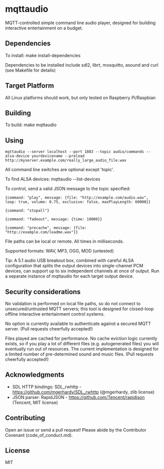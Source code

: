 # mqttaudio
MQTT-controlled simple command line audio player, designed for building interactive entertainment on a budget.

## Dependencies
To install:  make install-dependencies

Dependencies to be installed include sdl2, librt, mosquitto, asound and curl (see Makefile for details)

## Target Platform
All Linux platforms should work, but only tested on Raspberry Pi/Raspbian

## Building
To build:  make mqttaudio

## Using
    mqttaudio --server localhost --port 1883 --topic audio/commands --alsa-device yourdevicename --preload http://myserver.example.com/really_large_audio_file.wav

All command line switches are optional except 'topic'.

To find ALSA devices:  mqttaudio --list-devices

To control, send a valid JSON message to the topic specified:

    {command: "play", message: {file: "http://example.com/audio.wav", loop: true, volume: 0.75, exclusive: false, maxPlayLength: 60000}}

    {command: "stopall"}

    {command: "fadeout", message: {time: 10000}}

    {command: "precache", message: {file: "http://example.com/loadme.wav"}}

File paths can be local or remote.
All times in milliseconds.

Supported formats: WAV, MP3, OGG, MOD (untested)

Tip:  A 5.1 audio USB breakout box, combined with careful ALSA configuration that splits the output devices into single-channel PCM devices, can support up to six independent channels at once of output.  Run a separate instance of mqttaudio for each target output device.

## Security considerations
No validation is performed on local file paths, so do not connect to unsecured/untrusted MQTT servers; this tool is designed for closed-loop offline interactive entertainment control systems.

No option is currently available to authenticate against a secured MQTT server.  (Pull requests cheerfully accepted!)

Files played are cached for performance.  No cache eviction logic currently exists, so if you play a lot of different files (e.g. autogenerated files) you will eventually run out of resources.  The current implementation is designed for a limited number of pre-determined sound and music files.  (Pull requests cheerfully accepted!)

## Acknowledgments
- SDL HTTP bindings:  SDL_rwhttp - https://github.com/mgerhardy/SDL_rwhttp (@mgerhardy, zlib license)
- JSON parser:  RapidJSON - https://github.com/Tencent/rapidjson (Tencent, MIT license)

## Contributing
Open an issue or send a pull request!
Please abide by the Contributor Covenant (code_of_conduct.md).

## License
MIT
